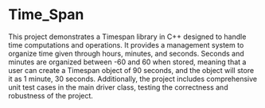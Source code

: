 # Time_Span

This project demonstrates a Timespan library in C++ designed to handle time computations and operations. It provides a management system to organize time given through hours, minutes, and seconds. Seconds and minutes are organized between -60 and 60 when stored, meaning that a user can create a Timespan object of 90 seconds, and the object will store it as 1 minute, 30 seconds. Additionally, the project includes comprehensive unit test cases in the main driver class, testing the correctness and robustness of the project.
